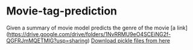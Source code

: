 # Movie-tag-prediction
Given a summary of movie model  predicts the genre of the movie
 [a link] (https://drive.google.com/drive/folders/1NvRRMU9eO4SCEiNG2f-QGFRJmMQETMlG?usp=sharing)
[Download pickle files from here](https://drive.google.com/drive/folders/1NvRRMU9eO4SCEiNG2f-QGFRJmMQETMlG?usp=sharing)
